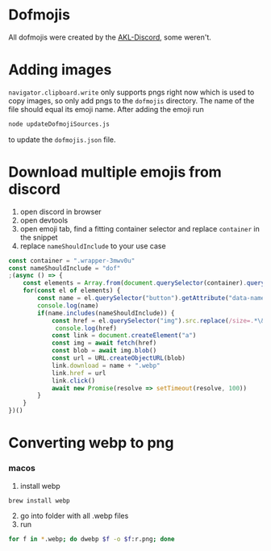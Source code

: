 # Dofmojis
All dofmojis were created by the [AKL-Discord](https://discord.gg/yCYdghrX), some weren't.</p>

# Adding images
`navigator.clipboard.write` only supports pngs right now which is used to copy images, so only add pngs to the `dofmojis` directory. The name of the file should equal its emoji name. After adding the emoji run
```bash
node updateDofmojiSources.js
```
to update the `dofmojis.json` file.

# Download multiple emojis from discord
1. open discord in browser
2. open devtools
3. open emoji tab, find a fitting container selector and replace `container` in the snippet
4. replace `nameShouldInclude` to your use case
```javascript
const container = ".wrapper-3mwv0u"
const nameShouldInclude = "dof"
;(async () => {
    const elements = Array.from(document.querySelector(container).querySelectorAll("li"))
    for(const el of elements) {
        const name = el.querySelector("button").getAttribute("data-name")
        console.log(name)
        if(name.includes(nameShouldInclude)) {
            const href = el.querySelector("img").src.replace(/size=.*\&/, "size=128&")
             console.log(href)
            const link = document.createElement("a")
            const img = await fetch(href)
            const blob = await img.blob()
            const url = URL.createObjectURL(blob)
            link.download = name + ".webp"
            link.href = url
            link.click()
            await new Promise(resolve => setTimeout(resolve, 100))
        }
    }
})()
```

# Converting webp to png
### macos
1. install webp
```bash
brew install webp
```
2. go into folder with all .webp files
3. run
```bash
for f in *.webp; do dwebp $f -o $f:r.png; done
```